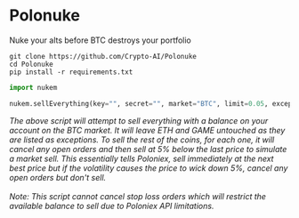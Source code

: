 # Polonuke
Nuke your alts before BTC destroys your portfolio

```text
git clone https://github.com/Crypto-AI/Polonuke
cd Polonuke
pip install -r requirements.txt
```

```python
import nukem

nukem.sellEverything(key="", secret="", market="BTC", limit=0.05, exceptions=['ETH', 'GAME']):
```

<i>
The above script will attempt to sell everything with a balance on your account on the BTC market. It will leave ETH and GAME untouched as they are listed as exceptions. To sell the rest of the coins, for each one, it will cancel any open orders and then sell at 5% below the last price to simulate a market sell. This essentially tells Poloniex, sell immediately at the next best price but if the volatility causes the price to wick down 5%, cancel any open orders but don't sell.
<br><br>
Note: This script cannot cancel stop loss orders which will restrict the available balance to sell due to Poloniex API limitations.
</i>
